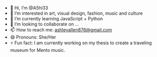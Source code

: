 - 👋 Hi, I’m @A5hl33
- 👀 I’m interested in art, visual design, fashion, music and culture 
- 🌱 I’m currently learning JavaScript + Python
- 💞️ I’m looking to collaborate on ...
- 📫 How to reach me: ashleyallen876@gmail.com
- 😄 Pronouns: She/Her
- ⚡ Fun fact: I am currently working on my thesis to create a traveling museum for Mento music.

<!---
A5hl33/A5hl33 is a ✨ special ✨ repository because its `README.md` (this file) appears on your GitHub profile.
You can click the Preview link to take a look at your changes.
--->
